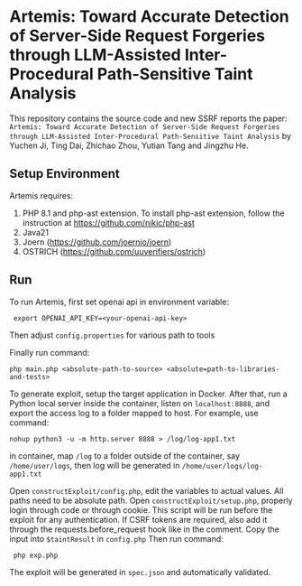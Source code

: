 # Artemis: Toward Accurate Detection of Server-Side Request Forgeries through LLM-Assisted Inter-Procedural Path-Sensitive Taint Analysis

This repository contains the source code and new SSRF reports the paper: `Artemis: Toward Accurate Detection of Server-Side Request Forgeries through LLM-Assisted Inter-Procedural Path-Sensitive Taint Analysis` by  Yuchen Ji, Ting Dai, Zhichao Zhou, Yutian Tang and Jingzhu He. 

## Setup Environment

Artemis requires:

1. PHP 8.1 and php-ast extension. To install php-ast extension, follow the instruction at https://github.com/nikic/php-ast
2. Java21
3. Joern (https://github.com/joernio/joern)
4. OSTRICH (https://github.com/uuverifiers/ostrich)

## Run

To run Artemis, first set openai api in environment variable:

` export OPENAI_API_KEY=<your-openai-api-key>`

Then adjust `config.properties` for various path to tools

Finally run command:

 `php main.php <absolute-path-to-source> <absolute=path-to-libraries-and-tests>`

To generate exploit, setup the target application in Docker.
After that, run a Python local server inside the container, listen on `localhost:8888`, and export the access log to a folder mapped to host.
For example, use command:

 `nohup python3 -u -m http.server 8888 > /log/log-app1.txt` 

in container, map `/log` to a folder outside of the container, say `/home/user/logs`, then log will be generated in `/home/user/logs/log-app1.txt` 

Open `constructExploit/config.php`, edit the variables to actual values. All paths need to be absolute path.
Open `constructExploit/setup.php`, properly login through code or through cookie. This script will be run before the exploit for any authentication.
If CSRF tokens are required, also add it through the requests.before_request hook like in the comment.
Copy the input into `$taintResult` in `config.php`
Then run command:

` php exp.php`

The exploit will be generated in `spec.json` and automatically validated.
